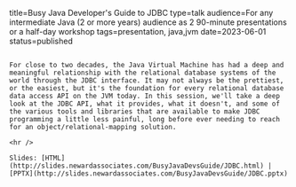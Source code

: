 title=Busy Java Developer's Guide to JDBC
type=talk
audience=For any intermediate Java (2 or more years) audience as 2 90-minute presentations or a half-day workshop
tags=presentation, java,jvm
date=2023-06-01
status=published
~~~~~~

For close to two decades, the Java Virtual Machine has had a deep and meaningful relationship with the relational database systems of the world through the JDBC interface. It may not always be the prettiest, or the easiest, but it's the foundation for every relational database data access API on the JVM today. In this session, we'll take a deep look at the JDBC API, what it provides, what it doesn't, and some of the various tools and libraries that are available to make JDBC programming a little less painful, long before ever needing to reach for an object/relational-mapping solution.
    
<hr />

Slides: [HTML](http://slides.newardassociates.com/BusyJavaDevsGuide/JDBC.html) | [PPTX](http://slides.newardassociates.com/BusyJavaDevsGuide/JDBC.pptx)
